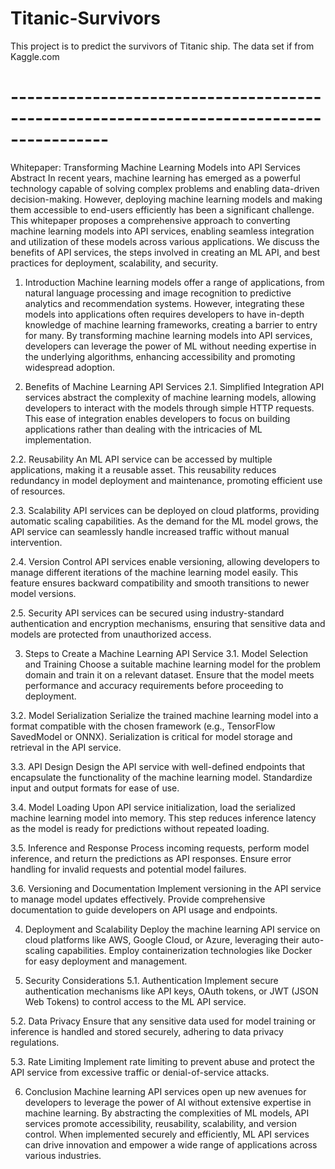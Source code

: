 # Titanic-Survivors
This project is to predict the survivors of Titanic ship. The data set if from Kaggle.com
# ----------------------------------------------------------------------------------------


Whitepaper: Transforming Machine Learning Models into API Services
Abstract
In recent years, machine learning has emerged as a powerful technology capable of solving complex problems and enabling data-driven decision-making. However, deploying machine learning models and making them accessible to end-users efficiently has been a significant challenge. This whitepaper proposes a comprehensive approach to converting machine learning models into API services, enabling seamless integration and utilization of these models across various applications. We discuss the benefits of API services, the steps involved in creating an ML API, and best practices for deployment, scalability, and security.

1. Introduction
Machine learning models offer a range of applications, from natural language processing and image recognition to predictive analytics and recommendation systems. However, integrating these models into applications often requires developers to have in-depth knowledge of machine learning frameworks, creating a barrier to entry for many. By transforming machine learning models into API services, developers can leverage the power of ML without needing expertise in the underlying algorithms, enhancing accessibility and promoting widespread adoption.

2. Benefits of Machine Learning API Services
2.1. Simplified Integration
API services abstract the complexity of machine learning models, allowing developers to interact with the models through simple HTTP requests. This ease of integration enables developers to focus on building applications rather than dealing with the intricacies of ML implementation.

2.2. Reusability
An ML API service can be accessed by multiple applications, making it a reusable asset. This reusability reduces redundancy in model deployment and maintenance, promoting efficient use of resources.

2.3. Scalability
API services can be deployed on cloud platforms, providing automatic scaling capabilities. As the demand for the ML model grows, the API service can seamlessly handle increased traffic without manual intervention.

2.4. Version Control
API services enable versioning, allowing developers to manage different iterations of the machine learning model easily. This feature ensures backward compatibility and smooth transitions to newer model versions.

2.5. Security
API services can be secured using industry-standard authentication and encryption mechanisms, ensuring that sensitive data and models are protected from unauthorized access.

3. Steps to Create a Machine Learning API Service
3.1. Model Selection and Training
Choose a suitable machine learning model for the problem domain and train it on a relevant dataset. Ensure that the model meets performance and accuracy requirements before proceeding to deployment.

3.2. Model Serialization
Serialize the trained machine learning model into a format compatible with the chosen framework (e.g., TensorFlow SavedModel or ONNX). Serialization is critical for model storage and retrieval in the API service.

3.3. API Design
Design the API service with well-defined endpoints that encapsulate the functionality of the machine learning model. Standardize input and output formats for ease of use.

3.4. Model Loading
Upon API service initialization, load the serialized machine learning model into memory. This step reduces inference latency as the model is ready for predictions without repeated loading.

3.5. Inference and Response
Process incoming requests, perform model inference, and return the predictions as API responses. Ensure error handling for invalid requests and potential model failures.

3.6. Versioning and Documentation
Implement versioning in the API service to manage model updates effectively. Provide comprehensive documentation to guide developers on API usage and endpoints.

4. Deployment and Scalability
Deploy the machine learning API service on cloud platforms like AWS, Google Cloud, or Azure, leveraging their auto-scaling capabilities. Employ containerization technologies like Docker for easy deployment and management.

5. Security Considerations
5.1. Authentication
Implement secure authentication mechanisms like API keys, OAuth tokens, or JWT (JSON Web Tokens) to control access to the ML API service.

5.2. Data Privacy
Ensure that any sensitive data used for model training or inference is handled and stored securely, adhering to data privacy regulations.

5.3. Rate Limiting
Implement rate limiting to prevent abuse and protect the API service from excessive traffic or denial-of-service attacks.

6. Conclusion
Machine learning API services open up new avenues for developers to leverage the power of AI without extensive expertise in machine learning. By abstracting the complexities of ML models, API services promote accessibility, reusability, scalability, and version control. When implemented securely and efficiently, ML API services can drive innovation and empower a wide range of applications across various industries.
